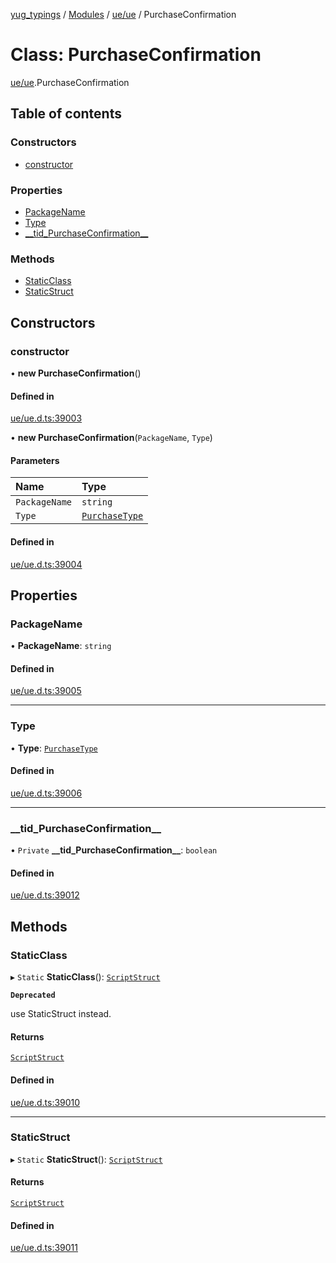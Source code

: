 [yug_typings](../README.md) / [Modules](../modules.md) / [ue/ue](../modules/ue_ue.md) / PurchaseConfirmation

# Class: PurchaseConfirmation

[ue/ue](../modules/ue_ue.md).PurchaseConfirmation

## Table of contents

### Constructors

- [constructor](ue_ue.PurchaseConfirmation.md#constructor)

### Properties

- [PackageName](ue_ue.PurchaseConfirmation.md#packagename)
- [Type](ue_ue.PurchaseConfirmation.md#type)
- [\_\_tid\_PurchaseConfirmation\_\_](ue_ue.PurchaseConfirmation.md#__tid_purchaseconfirmation__)

### Methods

- [StaticClass](ue_ue.PurchaseConfirmation.md#staticclass)
- [StaticStruct](ue_ue.PurchaseConfirmation.md#staticstruct)

## Constructors

### constructor

• **new PurchaseConfirmation**()

#### Defined in

[ue/ue.d.ts:39003](https://github.com/YugMetaverse/yug_typings/blob/25cad34/ue/ue.d.ts#L39003)

• **new PurchaseConfirmation**(`PackageName`, `Type`)

#### Parameters

| Name | Type |
| :------ | :------ |
| `PackageName` | `string` |
| `Type` | [`PurchaseType`](../enums/ue_ue.PurchaseType.md) |

#### Defined in

[ue/ue.d.ts:39004](https://github.com/YugMetaverse/yug_typings/blob/25cad34/ue/ue.d.ts#L39004)

## Properties

### PackageName

• **PackageName**: `string`

#### Defined in

[ue/ue.d.ts:39005](https://github.com/YugMetaverse/yug_typings/blob/25cad34/ue/ue.d.ts#L39005)

___

### Type

• **Type**: [`PurchaseType`](../enums/ue_ue.PurchaseType.md)

#### Defined in

[ue/ue.d.ts:39006](https://github.com/YugMetaverse/yug_typings/blob/25cad34/ue/ue.d.ts#L39006)

___

### \_\_tid\_PurchaseConfirmation\_\_

• `Private` **\_\_tid\_PurchaseConfirmation\_\_**: `boolean`

#### Defined in

[ue/ue.d.ts:39012](https://github.com/YugMetaverse/yug_typings/blob/25cad34/ue/ue.d.ts#L39012)

## Methods

### StaticClass

▸ `Static` **StaticClass**(): [`ScriptStruct`](ue_ue.ScriptStruct.md)

**`Deprecated`**

use StaticStruct instead.

#### Returns

[`ScriptStruct`](ue_ue.ScriptStruct.md)

#### Defined in

[ue/ue.d.ts:39010](https://github.com/YugMetaverse/yug_typings/blob/25cad34/ue/ue.d.ts#L39010)

___

### StaticStruct

▸ `Static` **StaticStruct**(): [`ScriptStruct`](ue_ue.ScriptStruct.md)

#### Returns

[`ScriptStruct`](ue_ue.ScriptStruct.md)

#### Defined in

[ue/ue.d.ts:39011](https://github.com/YugMetaverse/yug_typings/blob/25cad34/ue/ue.d.ts#L39011)
